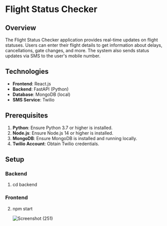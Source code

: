 # Flight Status Checker

## Overview

The Flight Status Checker application provides real-time updates on flight statuses. Users can enter their flight details to get information about delays, cancellations, gate changes, and more. The system also sends status updates via SMS to the user's mobile number.

## Technologies

- **Frontend**: React.js
- **Backend**: FastAPI (Python)
- **Database**: MongoDB (local)
- **SMS Service**: Twilio
 
## Prerequisites

1. **Python**: Ensure Python 3.7 or higher is installed.
2. **Node.js**: Ensure Node.js 14 or higher is installed.
3. **MongoDB**: Ensure MongoDB is installed and running locally.
4. **Twilio Account**: Obtain Twilio credentials.

## Setup

### Backend

1. cd backend
   
### Frontend

2. npm start

   ![Screenshot (251)](https://github.com/user-attachments/assets/c7e41cba-8b0d-4c57-945e-0b9edaa5e3aa)


